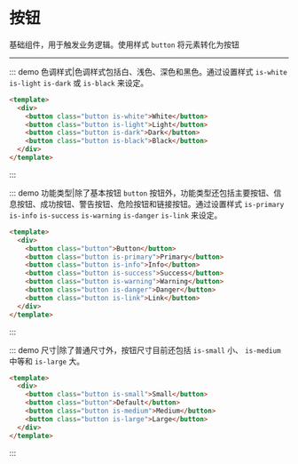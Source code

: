 # 按钮

基础组件，用于触发业务逻辑。使用样式 `button` 将元素转化为按钮

---

::: demo 色调样式|色调样式包括白、浅色、深色和黑色。通过设置样式 `is-white` `is-light` `is-dark` 或 `is-black` 来设定。

```html
<template>
  <div>
    <button class="button is-white">White</button>
    <button class="button is-light">Light</button>
    <button class="button is-dark">Dark</button>
    <button class="button is-black">Black</button>
  </div>
</template>
```
:::

::: demo 功能类型|除了基本按钮 `button` 按钮外，功能类型还包括主要按钮、信息按钮、成功按钮、警告按钮、危险按钮和链接按钮。通过设置样式 `is-primary` `is-info` `is-success` `is-warning` `is-danger` `is-link` 来设定。

```html
<template>
  <div>
    <button class="button">Button</button>
    <button class="button is-primary">Primary</button>
    <button class="button is-info">Info</button>
    <button class="button is-success">Success</button>
    <button class="button is-warning">Warning</button>
    <button class="button is-danger">Danger</button>
    <button class="button is-link">Link</button>
  </div>
</template>
```
:::

::: demo 尺寸|除了普通尺寸外，按钮尺寸目前还包括 `is-small` 小、 `is-medium` 中等和 `is-large` 大。

```html
<template>
  <div>
    <button class="button is-small">Small</button>
    <button class="button">Default</button>
    <button class="button is-medium">Medium</button>
    <button class="button is-large">Large</button>
  </div>
</template>
```
:::

